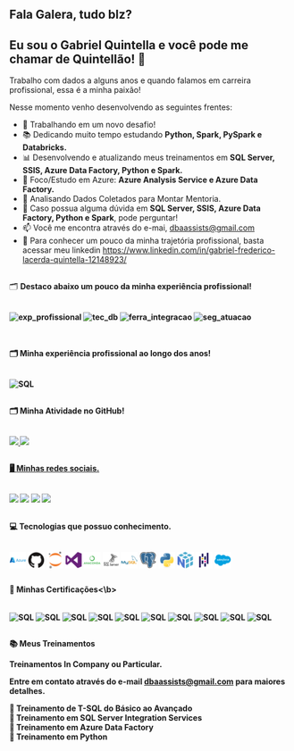 ## Fala Galera, tudo blz? 

## Eu sou o Gabriel Quintella e você pode me chamar de Quintellão! 👋

Trabalho com dados a alguns anos e quando falamos em carreira profissional, essa é a minha paixão! 

Nesse momento venho desenvolvendo as seguintes frentes:

- 🔭 Trabalhando em um novo desafio!
- 📚 Dedicando muito tempo estudando <b>Python, Spark, PySpark e Databricks.</b>
- 📊 Desenvolvendo e atualizando meus treinamentos em <b>SQL Server, SSIS, Azure Data Factory, Python e Spark.</b>
- 💭 Foco/Estudo em Azure: <b>Azure Analysis Service e Azure Data Factory.</b>
- 🎲 Analisando Dados Coletados para Montar Mentoria.
- 💬 Caso possua alguma dúvida em <b>SQL Server, SSIS, Azure Data Factory, Python e Spark</b>, pode perguntar!
- 📫 Você me encontra através do e-mai, dbaassists@gmail.com 
- 📜 Para conhecer um pouco da minha trajetória profissional, basta acessar meu linkedin https://www.linkedin.com/in/gabriel-frederico-lacerda-quintella-12148923/

##


🗂 <b>Destaco abaixo um pouco da minha experiência profissional!<b>


<div style='display: inline_block'><br>
<img align='center' alt='exp_profissional' height='170' width='200em' src='https://github.com/dbaassists/QuemSouEu/blob/main/exp_profissional.png'/>
<img align='center' alt='tec_db' height='170' width='190em'  src='https://github.com/dbaassists/QuemSouEu/blob/main/tec_db.png'/>
<img align='center' alt='ferra_integracao' height='170' width='190em'  src='https://github.com/dbaassists/QuemSouEu/blob/main/ferra_integracao.png'/>  
<img align='center' alt='seg_atuacao' height='180' width='180em'  src='https://github.com/dbaassists/QuemSouEu/blob/main/seg_atuacao.png'/>
</div>

<br>

##

🗂 <b>Minha experiência profissional ao longo dos anos!<b>



<div style='display: inline_block'><br>
<img align='center' alt='SQL' height='300' width='800' src='https://github.com/dbaassists/QuemSouEu/blob/main/linha_tempo.png'/>
</div>


##
🗂 <b>Minha Atividade no GitHub!<b>

<div><br>
<a href="https://github.com/dbaassists">
<img height="180em" src="https://github-readme-stats.vercel.app/api?username=dbaassists&theme=nord&show_icons=true&include_all_commits=true&count_private=true"/>
<img height="180em" src="https://github-readme-stats.vercel.app/api/top-langs?username=dbaassists&layout=compact&langs_count=16&theme=nord"/>
</div>

##
🖥 <b>Minhas redes sociais.</b>

  
<div><br>
<a href='https://github.com/dbaassists'><img src='https://img.shields.io/badge/GitHub-100000?style=for-the-badge&logo=github&logoColor=white' target='_blank'/></a>
<a href='https://www.instagram.com/dbaassists/'><img src='https://img.shields.io/badge/Instagram-E4405F?style=for-the-badge&logo=instagram&logoColor=white' target='_blank'/></a>
<a href='https://www.linkedin.com/in/gabriel-frederico-lacerda-quintella-12148923/'><img src='https://img.shields.io/badge/LinkedIn-0077B5?style=for-the-badge&logo=linkedin&logoColor=white' target='_blank'/></a>
<a href='https://twitter.com/dbaassists'><img src='https://img.shields.io/badge/Twitter-1DA1F2?style=for-the-badge&logo=twitter&logoColor=white' target='_blank'/></a>
</div>
  
##
💻 <b>Tecnologias que possuo conhecimento.</b>
  
<div style='display: inline_block'><br>
<img align='center' alt='SQL' height='30' width='30' src='https://raw.githubusercontent.com/devicons/devicon/master/icons/azure/azure-original-wordmark.svg'/>
<img align='center' alt='SQL' height='30' width='30' src='https://raw.githubusercontent.com/devicons/devicon/master/icons/github/github-original.svg'/>
<img align='center' alt='SQL' height='30' width='30' src='https://raw.githubusercontent.com/devicons/devicon/master/icons/jupyter/jupyter-original.svg'/>  
<img align='center' alt='SQL' height='30' width='30' src='https://raw.githubusercontent.com/devicons/devicon/master/icons/visualstudio/visualstudio-plain.svg'/>
<img align='center' alt='SQL' height='30' width='30' src='https://raw.githubusercontent.com/devicons/devicon/master/icons/anaconda/anaconda-original-wordmark.svg'/>
<img align='center' alt='SQL' height='30' width='30' src='https://raw.githubusercontent.com/devicons/devicon/master/icons/microsoftsqlserver/microsoftsqlserver-plain-wordmark.svg'/>
<img align='center' alt='SQL' height='30' width='30' src='https://raw.githubusercontent.com/devicons/devicon/master/icons/mysql/mysql-original-wordmark.svg'/> 
<img align='center' alt='SQL' height='30' width='30' src='https://raw.githubusercontent.com/devicons/devicon/master/icons/postgresql/postgresql-original.svg'/>
<img align='center' alt='SQL' height='30' width='30' src='https://raw.githubusercontent.com/devicons/devicon/master/icons/python/python-original.svg'/>  
<img align='center' alt='SQL' height='30' width='30' src='https://raw.githubusercontent.com/devicons/devicon/master/icons/numpy/numpy-original.svg'/>  
<img align='center' alt='SQL' height='30' width='30' src='https://raw.githubusercontent.com/devicons/devicon/master/icons/pandas/pandas-original.svg'/>    
<img align='center' alt='SQL' height='30' width='30' src='https://raw.githubusercontent.com/devicons/devicon/master/icons/salesforce/salesforce-plain.svg'/>
</div>  
  
##

🥇 <b>Minhas Certificações<\b>
  
<div style='display: inline_block'><br>
<img align='center' alt='SQL' height='90' width='90' src='https://github.com/dbaassists/QuemSouEu/blob/main/badges/mcsasqlserver.png'/>
<img align='center' alt='SQL' height='90' width='90' src='https://github.com/dbaassists/QuemSouEu/blob/main/badges/mtadatabase.png'/>
  <img align='center' alt='SQL' height='90' width='90' src='https://github.com/dbaassists/QuemSouEu/blob/main/badges/mtapython.png'/>
  <img align='center' alt='SQL' height='90' width='90' src='https://github.com/dbaassists/QuemSouEu/blob/main/badges/az900.png'/>
  <img align='center' alt='SQL' height='90' width='90' src='https://github.com/dbaassists/QuemSouEu/blob/main/badges/dp900.png'/>
  <img align='center' alt='SQL' height='90' width='90' src='https://github.com/dbaassists/QuemSouEu/blob/main/badges/ai900.png'/>
  <img align='center' alt='SQL' height='90' width='90' src='https://github.com/dbaassists/QuemSouEu/blob/main/badges/dp203.png'/>
  <img align='center' alt='SQL' height='90' width='90' src='https://github.com/dbaassists/QuemSouEu/blob/main/badges/dp300.png'/>
  <img align='center' alt='SQL' height='90' width='90' src='https://github.com/dbaassists/QuemSouEu/blob/main/badges/mct_2022_2023.png'/>
  <img align='center' alt='SQL' height='90' width='90' src='https://github.com/dbaassists/QuemSouEu/blob/main/badges/mct_2023_2024.png'/>
</div>  
  
##
  
📚 <b>Meus Treinamentos<b>

Treinamentos In Company ou Particular. <br>

Entre em contato através do e-mail dbaassists@gmail.com para maiores detalhes. <br>

📔 Treinamento de T-SQL do Básico ao Avançado <br>
📕 Treinamento em SQL Server Integration Services <br>
📗 Treinamento em Azure Data Factory <br>
📘 Treinamento em Python <br>
